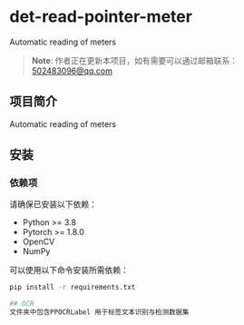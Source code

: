 # det-read-pointer-meter
Automatic reading of meters
> **Note**: 作者正在更新本项目，如有需要可以通过邮箱联系：502483096@qq.com

## 项目简介
Automatic reading of meters
## 安装
### 依赖项
请确保已安装以下依赖：
- Python >= 3.8
- Pytorch >= 1.8.0
- OpenCV
- NumPy

可以使用以下命令安装所需依赖：
```bash
pip install -r requirements.txt

## OCR
文件夹中包含PPOCRLabel 用于标签文本识别与检测数据集
